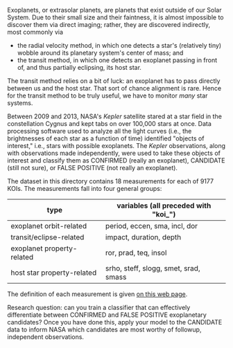 
Exoplanets, or extrasolar planets, are planets that exist outside of our
Solar System. Due to their small size and their faintness, it is almost
impossible to discover them via direct imaging; rather, they are discovered
indirectly, most commonly via

- the radial velocity method, in which one detects a star's (relatively tiny) 
wobble around its planetary system's center of mass; and
- the transit method, in which one detects an exoplanet passing in front of,
and thus partially eclipsing, its host star.

The transit method relies on a bit of luck: an exoplanet has to pass directly
between us and the host star. That sort of chance alignment is rare. Hence
for the transit method to be truly useful, we have to monitor *many* star
systems.

Between 2009 and 2013, NASA's *Kepler* satellite stared at a star field in
the constellation Cygnus and kept tabs on over 100,000 stars at once. 
Data processing software used to analyze all the light curves (i.e., the
brightnesses of each star as a function of time) identified "objects of
interest," i.e., stars with possible exoplanets.
The *Kepler* observations, along with observations made independently,
were used to take these objects of interest and classify them as
CONFIRMED (really an exoplanet), CANDIDATE (still not sure), or
FALSE POSITIVE (not really an exoplanet). 

The dataset in this directory contains 
18 measurements for each of 9177 KOIs. The measurements fall into four
general groups:

| type | variables (all preceded with "koi_") |
| ---- | --------- |
| exoplanet orbit-related | period, eccen, sma, incl, dor |
| transit/eclipse-related | impact, duration, depth |
| exoplanet property-related | ror, prad, teq, insol |
| host star property-related | srho, steff, slogg, smet, srad, smass |

The definition of each measurement is given 
[on this web page](https://exoplanetarchive.ipac.caltech.edu/docs/API_kepcandidate_columns.html).

Research question: can you train a classifier that can effectively 
differentiate between CONFIRMED and FALSE POSITIVE exoplanetary candidates?
Once you have done this, apply your model to the CANDIDATE data to inform
NASA which candidates are most worthy of followup, independent observations.

